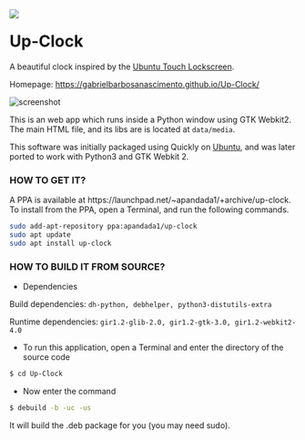 <img src="http://gabrielbarbosanascimento.github.io/Up-Clock/img/up-clock.svg" align="left">

# Up-Clock

A beautiful clock inspired by the [Ubuntu Touch Lockscreen](https://www.youtube.com/watch?v=iaC6EctpIas).

Homepage: https://gabrielbarbosanascimento.github.io/Up-Clock/

![screenshot](http://gabrielbarbosanascimento.github.io/Up-Clock/img/upclock.jpg)

This is an web app which runs inside a Python window using GTK Webkit2. The main HTML file, and its libs are is located at `data/media`.

This software was initially packaged using Quickly on [Ubuntu](http://ubuntu.com/), and was later ported to work with Python3 and GTK Webkit 2.

<h3>HOW TO GET IT?</h3>
A PPA is available at https://launchpad.net/~apandada1/+archive/up-clock.
To install from the PPA, open a Terminal, and run the following commands.

```bash
sudo add-apt-repository ppa:apandada1/up-clock
sudo apt update
sudo apt install up-clock
```
<h3>HOW TO BUILD IT FROM SOURCE?</h3>

- Dependencies

Build dependencies: `dh-python, debhelper, python3-distutils-extra`

Runtime dependencies: `gir1.2-glib-2.0, gir1.2-gtk-3.0, gir1.2-webkit2-4.0`

- To run this application, open a Terminal and enter the directory of the source code

```bash
$ cd Up-Clock
```
- Now enter the command

```bash
$ debuild -b -uc -us
```
It will build the .deb package for you (you may need sudo).

